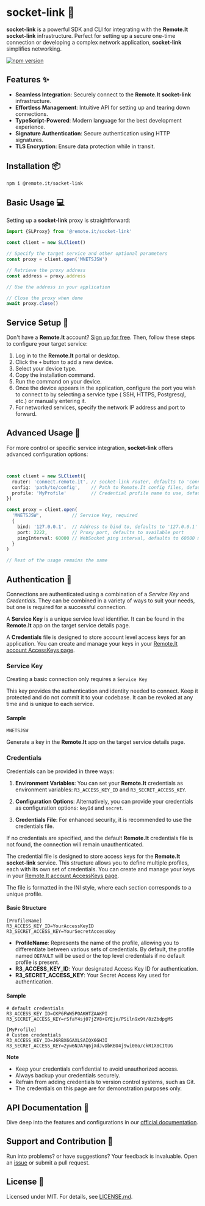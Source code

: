 # socket-link :rocket:

**socket-link** is a powerful SDK and CLI for integrating with the **Remote.It** **socket-link** infrastructure. Perfect
for setting up a secure one-time connection or developing a complex network application, **socket-link** simplifies networking.

[![npm version](https://badge.fury.io/js/%40remote.it%2Fsocket-link.svg)](https://www.npmjs.com/package/@remote.it/socket-link)

## Features :sparkles:

- **Seamless Integration**: Securely connect to the **Remote.It** **socket-link** infrastructure.
- **Effortless Management**: Intuitive API for setting up and tearing down connections.
- **TypeScript-Powered**: Modern language for the best development experience.
- **Signature Authentication**: Secure authentication using HTTP signatures.
- **TLS Encryption**: Ensure data protection while in transit.

## Installation :package:

```shell
npm i @remote.it/socket-link
```

## Basic Usage :computer:

Setting up a **socket-link** proxy is straightforward:

```typescript
import {SLProxy} from '@remote.it/socket-link'

const client = new SLClient()

// Specify the target service and other optional parameters
const proxy = client.open('MNETSJSW')

// Retrieve the proxy address
const address = proxy.address

// Use the address in your application

// Close the proxy when done
await proxy.close()
```

## Service Setup :dart:

Don't have a **Remote.It** account? [Sign up for free](https://app.**Remote.It**/#/sign-up). Then, follow these steps to
configure your target service:

1. Log in to the **Remote.It** portal or desktop.
2. Click the `+` button to add a new device.
3. Select your device type.
4. Copy the installation command.
5. Run the command on your device.
6. Once the device appears in the application, configure the port you wish to connect to by selecting a service type (
   SSH,
   HTTPS, Postgresql, etc.) or manually entering it.
7. For networked services, specify the network IP address and port to forward.

## Advanced Usage :wrench:

For more control or specific service integration, **socket-link** offers advanced configuration options:

```typescript


const client = new SLClient({
  router: 'connect.remote.it', // socket-link router, defaults to 'connect.remote.it'
  config: 'path/to/config',    // Path to Remote.It config files, defaults to ~/.remoteit
  profile: 'MyProfile'         // Credential profile name to use, defaults to 'DEFAULT'
})

const proxy = client.open(
  'MNETSJSW',           // Service Key, required
  {
    bind: '127.0.0.1',  // Address to bind to, defaults to '127.0.0.1'
    port: 2222,         // Proxy port, defaults to available port
    pingInterval: 60000 // WebSocket ping interval, defaults to 60000 ms
  }
)

// Rest of the usage remains the same
```

## Authentication :key:

Connections are authenticated using a combination of a _Service Key_ and _Credentials_. They can be combined in a
variety of ways to suit your needs, but one is required for a successful connection.

A **Service Key** is a unique service level identifier. It can be found in the **Remote.It** app on the target service
details page.

A **Credentials** file is designed to store account level access keys for an application. You can create and manage your
keys in your [Remote.It account AccessKeys page](https://link.remote.it/credentials).

### Service Key

Creating a basic connection only requires a `Service Key`

This key provides the authentication and identity needed to connect. Keep it protected and do not commit it to your
codebase. It can be revoked at any time and is unique to each service.

#### Sample

```
MNETSJSW
```

Generate a key in the **Remote.It** app on the target service details page.

### Credentials

Credentials can be provided in three ways:

1. **Environment Variables**: You can set your **Remote.It** credentials as environment variables: `R3_ACCESS_KEY_ID`
   and `R3_SECRET_ACCESS_KEY`.

2. **Configuration Options**: Alternatively, you can provide your credentials as configuration options: `keyId`
   and `secret`.

3. **Credentials File**: For enhanced security, it is recommended to use the credentials file.

If no credentials are specified, and the default **Remote.It** credentials file is not found, the connection will remain
unauthenticated.

The credential file is designed to store access keys for the **Remote.It** **socket-link** service. This structure allows you
to define multiple profiles, each with its own set of credentials. You can create and manage your keys in
your [Remote.It account AccessKeys page](https://link.remote.it/credentials).

The file is formatted in the INI style, where each section corresponds to a unique profile.

#### Basic Structure

```credentials
[ProfileName]
R3_ACCESS_KEY_ID=YourAccessKeyID
R3_SECRET_ACCESS_KEY=YourSecretAccessKey
```

- **ProfileName**: Represents the name of the profile, allowing you to differentiate between various sets of
  credentials. By default, the profile named `DEFAULT` will be used or the top level credentials if no default profile
  is present.
- **R3_ACCESS_KEY_ID**: Your designated Access Key ID for authentication.
- **R3_SECRET_ACCESS_KEY**: Your Secret Access Key used for authentication.

#### Sample

```credentials
# default credentials
R3_ACCESS_KEY_ID=CKP6FWW5POAKHTZAAKPI
R3_SECRET_ACCESS_KEY=rSfaY4sj07jZV8+GYEjx/PSiln9x9t/8zZbdpgMS

[MyProfile]
# Custom credentials
R3_ACCESS_KEY_ID=J6RBX6GAXLSAIQX6GH3I
R3_SECRET_ACCESS_KEY=2yw6NJA7q6jXdJvDbKBO4j9wi08o/ckR1X8CItUG
```

**Note**

- Keep your credentials confidential to avoid unauthorized access.
- Always backup your credentials securely.
- Refrain from adding credentials to version control systems, such as Git.
- The credentials on this page are for demonstration purposes only.

## API Documentation :book:

Dive deep into the features and configurations in our [official documentation](https://github.com/remoteit/socket-link.js).

## Support and Contribution :raising_hand:

Run into problems? or have suggestions? Your feedback is invaluable. Open
an [issue](https://github.com/remoteit/socket-link.js/issues) or submit a pull request.

## License :page_facing_up:

Licensed under MIT. For details, see [LICENSE.md](LICENSE.md).
